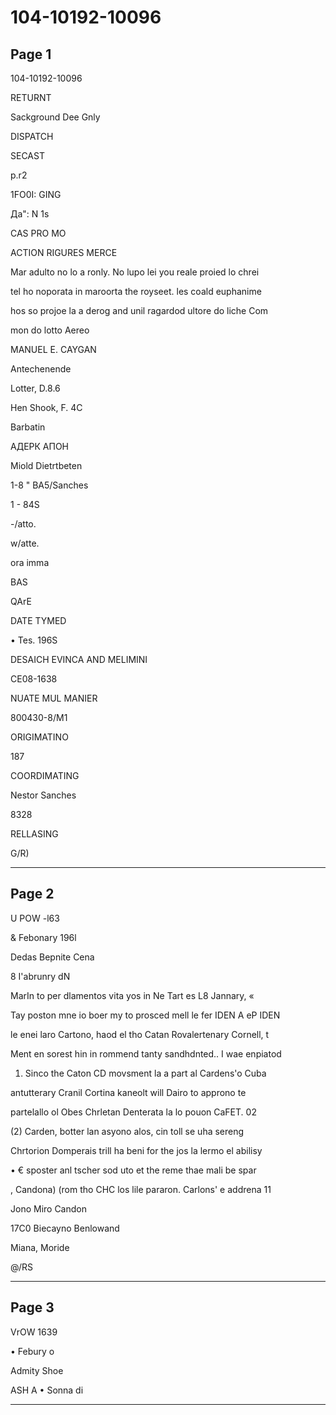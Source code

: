 # 104-10192-10096

## Page 1

104-10192-10096

RETURNT

Sackground Dee Gnly

DISPATCH

SECAST

p.r2

1FO0I: GING

Да": N 1s

CAS PRO MO

ACTION RIGURES MERCE

Mar adulto no lo a ronly. No lupo lei you reale proied lo chrei

tel ho noporata in maroorta the royseet. les coald euphanime

hos so projoe la a derog and unil ragardod ultore do liche Com

mon do lotto Aereo

MANUEL E. CAYGAN

Antechenende

Lotter, D.8.6

Hen Shook, F. 4C

Barbatin

АДЕРК АПОН

Miold Dietrtbeten

1-8 " BA5/Sanches

1 - 84S

-/atto.

w/atte.

ora imma

BAS

QArE

DATE TYMED

• Tes. 196S

DESAICH EVINCA AND MELIMINI

CE08-1638

NUATE MUL MANIER

800430-8/M1

ORIGIMATINO

187

COORDIMATING

Nestor Sanches

8328

RELLASING

G/R)

---

## Page 2

U POW -l63

& Febonary 196l

Dedas Bepnite Cena

8 I'abrunry dN

MarIn to per dlamentos vita yos in Ne Tart es L8 Jannary, «

Tay poston mne io boer my to prosced mell le fer IDEN A eP IDEN

le enei laro Cartono, haod el tho Catan Rovalertenary Cornell, t

Ment en sorest hin in rommend tanty sandhdnted.. I wae enpiatod

1) Sinco the Caton CD movsment la a part al Cardens'o Cuba

antutterary Cranil Cortina kaneolt will Dairo to approno te

partelallo ol Obes Chrletan Denterata la lo pouon CaFET. 02

(2) Carden, botter lan asyono alos, cin toll se uha sereng

Chrtorion Domperais trill ha beni for the jos la lermo el abilisy

• € sposter anl tscher sod uto et the reme thae mali be spar

, Candona) (rom tho CHC los lile pararon. Carlons' e addrena 11

Jono Miro Candon

17C0 Biecayno Benlowand

Miana, Moride

@/RS

---

## Page 3

VrOW 1639

• Febury o

Admity Shoe

ASH A • Sonna di

---

